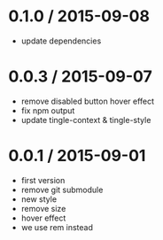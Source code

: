 
0.1.0 / 2015-09-08
==================

 * update dependencies

0.0.3 / 2015-09-07
==================

 * remove disabled button hover effect
 * fix npm output
 * update tingle-context & tingle-style


0.0.1 / 2015-09-01
==================

 * first version
 * remove git submodule
 * new style
 * remove size
 * hover effect
 * we use rem instead
